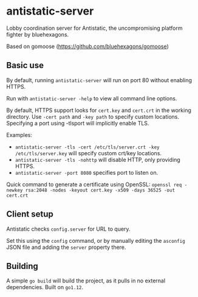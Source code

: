 # antistatic-server
Lobby coordination server for Antistatic, the uncompromising platform fighter by bluehexagons.

Based on gomoose (https://github.com/bluehexagons/gomoose)

## Basic use
By default, running `antistatic-server` will run on port 80 without enabling HTTPS.

Run with `antistatic-server -help` to view all command line options.

By default, HTTPS support looks for `cert.key` and `cert.crt` in the working directory.
Use `-cert path` and `-key path` to specify custom locations.
Specifying a port using -tlsport will implicitly enable TLS.

Examples:
* `antistatic-server -tls -cert /etc/tls/server.crt -key /etc/tls/server.key` will specify custom crt/key locations.
* `antistatic-server -tls -nohttp` will disable HTTP, only providing HTTPS.
* `antistatic-server -port 8080` specifies port to listen on.

Quick command to generate a certificate using OpenSSL:
`openssl req -newkey rsa:2048 -nodes -keyout cert.key -x509 -days 36525 -out cert.crt`

## Client setup
Antistatic checks `config.server` for URL to query.

Set this using the `config` command, or by manually editing the `asconfig` JSON file and adding the `server` property there.

## Building
A simple `go build` will build the project, as it pulls in no external dependencies. Built on `go1.12`.
